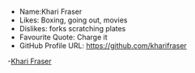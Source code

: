 * Name:Khari Fraser
* Likes: Boxing, going out, movies
* Dislikes: forks scratching plates
* Favourite Quote: Charge it
* GitHub Profile URL: https://github.com/kharifraser

-[Khari Fraser](November2022/Khari-F.md)

